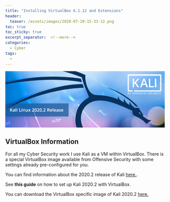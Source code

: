 ```yaml
---
title: "Installing VirtualBox 6.1.12 and Extensions"
header:
  teaser: /assets/images/2020-07-20-15-33-12.png
toc: true
toc_sticky: true
excerpt_separator:  <!--more-->
categories:
  - Cyber
tags:
  - 
---
```


![kali-2020.2](/assets/images/2020-07-20-15-33-12.png)

## VirtualBox Information

For all my Cyber Security work I use Kali as a VM within VirtualBox. There is a special VirtualBox image available from Offensive Security with some settings already pre-configured for you.

You can find information about the 2020.2 release of Kali [here.](https://www.kali.org/news/kali-linux-2020-2-release/). 

See **this guide** on how to set up Kali 2020.2 with VirtualBox.

You can download the VirtualBox specific image of Kali 2020.2 [here.](https://www.offensive-security.com/kali-linux-vm-vmware-virtualbox-image-download/#1572305786534-030ce714-cc3b)

